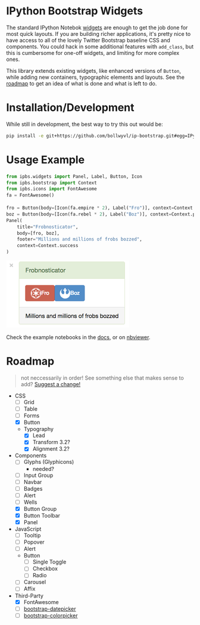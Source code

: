# IPython Bootstrap Widgets
The standard IPython Notebok [widgets][] are enough to get the job done for most 
quick layouts. If you are building richer applications, it's pretty nice to have 
access to all of the lovely Twitter Bootstrap baseline CSS and components. You 
could hack in some additional features with `add_class`, but this is cumbersome 
for one-off widgets, and limiting for more complex ones.

This library extends existing widgets, like enhanced versions of `Button`, while
adding new containers, typographic elements and layouts. See the [roadmap][] to
get an idea of what is done and what is left to do.

[roadmap]: #roadmap
[widgets]: http://nbviewer.ipython.org/github/ipython/ipython/blob/master/examples/Interactive%20Widgets/Index.ipynb

# Installation/Development
While still in development, the best way to try this out would be:

```bash
pip install -e git+https://github.com/bollwyvl/ip-bootstrap.git#egg=IPythonBootstrap
```

# Usage Example
```python
from ipbs.widgets import Panel, Label, Button, Icon
from ipbs.bootstrap import Context
from ipbs.icons import FontAwesome
fa = FontAwesome()

fro = Button(body=[Icon(fa.empire * 2), Label("Fro")], context=Context.danger)
boz = Button(body=[Icon(fa.rebel * 2), Label("Boz")], context=Context.primary)
Panel(
    title="Frobnosticator",
    body=[fro, boz],
    footer="Millions and millions of frobs bozzed",
    context=Context.success
)
```
![example panel](https://raw.githubusercontent.com/bollwyvl/ip-bootstrap/master/docs/img/Panel.README.png)

Check the example notebooks in the [docs][], or on [nbviewer][].

[docs]: https://github.com/bollwyvl/ip-bootstrap/tree/master/docs
[nbviewer]: http://nbviewer.ipython.org/github/bollwyvl/ip-bootstrap/tree/master/docs/

# Roadmap 
> not neccessarily in order!
See something else that makes sense to add?
[Suggest a change!](./edit/master/README.md)

- CSS
  - [ ] Grid
  - [ ] Table
  - [ ] Forms 
  - [X] Button
  - Typography
    - [X] Lead
    - [X] Transform 3.2?
    - [X] Alignment 3.2?
- Components
  - [ ] Glyphs (Glyphicons)
    - needed?
  - [ ] Input Group
  - [ ] Navbar
  - [ ] Badges
  - [ ] Alert
  - [ ] Wells
  - [X] Button Group
  - [X] Button Toolbar
  - [X] Panel
- JavaScript
  - [ ] Tooltip
  - [ ] Popover
  - [ ] Alert
  - Button
    - [ ] Single Toggle
    - [ ] Checkbox
    - [ ] Radio
  - [ ] Carousel
  - [ ] Affix
- Third-Party
  - [X] FontAwesome
  - [ ] [bootstrap-datepicker](https://github.com/eternicode/bootstrap-datepicker)
  - [ ] [bootstrap-colorpicker](https://github.com/mjolnic/bootstrap-colorpicker)
